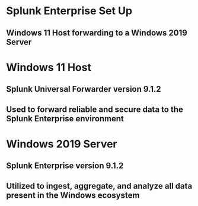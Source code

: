 # Splunk Enterprise Set Up

## Windows 11 Host forwarding to a Windows 2019 Server


# Windows 11 Host

## Splunk Universal Forwarder version 9.1.2

##  Used to forward reliable and secure data to the Splunk Enterprise environment


# Windows 2019 Server

## Splunk Enterprise version 9.1.2

## Utilized to ingest, aggregate, and analyze all data present in the Windows ecosystem


